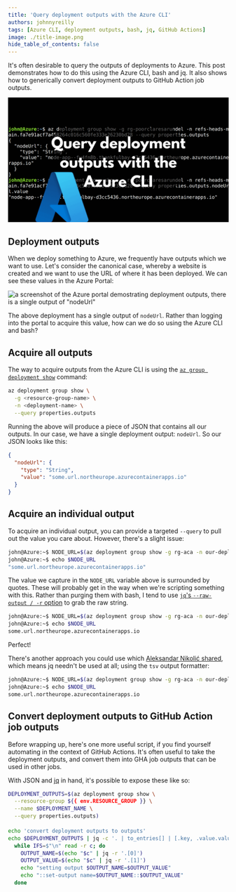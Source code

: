 ```yaml
---
title: 'Query deployment outputs with the Azure CLI'
authors: johnnyreilly
tags: [Azure CLI, deployment outputs, bash, jq, GitHub Actions]
image: ./title-image.png
hide_table_of_contents: false
---
```


It's often desirable to query the outputs of deployments to Azure. This post demonstrates how to do this using the Azure CLI, bash and jq. It also shows how to generically convert deployment outputs to GitHub Action job outputs.

![title image reading "Query deployment outputs with the Azure CLI" with the Azure logo and the Azure Cloud Shell in the background](title-image.png)

## Deployment outputs

When we deploy something to Azure, we frequently have outputs which we want to use. Let's consider the canonical case, whereby a website is created and we want to use the URL of where it has been deployed. We can see these values in the Azure Portal:

![a screenshot of the Azure portal demostrating deployment outputs, there is a single output of "nodeUrl"](../screenshot-azure-portal-deployment-outputs.png)

The above deployment has a single output of `nodeUrl`. Rather than logging into the portal to acquire this value, how can we do so using the Azure CLI and bash?

## Acquire all outputs

The way to acquire outputs from the Azure CLI is using the [`az group deployment show`](https://docs.microsoft.com/en-us/cli/azure/group/deployment?view=azure-cli-latest#az_group_deployment_show) command:

```bash
az deployment group show \
  -g <resource-group-name> \
  -n <deployment-name> \
  --query properties.outputs
```

Running the above will produce a piece of JSON that contains all our outputs. In our case, we have a single deployment output: `nodeUrl`. So our JSON looks like this:

```json
{
  "nodeUrl": {
    "type": "String",
    "value": "some.url.northeurope.azurecontainerapps.io"
  }
}
```

## Acquire an individual output

To acquire an individual output, you can provide a targeted `--query` to pull out the value you care about. However, there's a slight issue:

```bash
john@Azure:~$ NODE_URL=$(az deployment group show -g rg-aca -n our-deployment --query properties.outputs.nodeUrl.value)
john@Azure:~$ echo $NODE_URL
"some.url.northeurope.azurecontainerapps.io"
```

The value we capture in the `NODE_URL` variable above is surrounded by quotes. These will probably get in the way when we're scripting something with this. Rather than purging them with bash, I tend to use [`jq`'s `--raw-output / -r` option](https://stedolan.github.io/jq/manual/) to grab the raw string.

```bash
john@Azure:~$ NODE_URL=$(az deployment group show -g rg-aca -n our-deployment --query properties.outputs | jq -r '.nodeUrl.value')
john@Azure:~$ echo $NODE_URL
some.url.northeurope.azurecontainerapps.io
```

Perfect!

There's another approach you could use which [Aleksandar Nikolić shared](https://twitter.com/alexandair/status/1476554234543890437), which means jq needn't be used at all; using the `tsv` output formatter:

```bash
john@Azure:~$ NODE_URL=$(az deployment group show -g rg-aca -n our-deployment --query properties.outputs.nodeUrl.value -o tsv)
john@Azure:~$ echo $NODE_URL
some.url.northeurope.azurecontainerapps.io
```

## Convert deployment outputs to GitHub Action job outputs

Before wrapping up, here's one more useful script, if you find yourself automating in the context of GitHub Actions. It's often useful to take the deployment outputs, and convert them into GHA job outputs that can be used in other jobs.

With JSON and [jq](https://stedolan.github.io/jq/) in hand, it's possible to expose these like so:

```bash
DEPLOYMENT_OUTPUTS=$(az deployment group show \
  --resource-group ${{ env.RESOURCE_GROUP }} \
  --name $DEPLOYMENT_NAME \
  --query properties.outputs)

echo 'convert deployment outputs to outputs'
echo $DEPLOYMENT_OUTPUTS | jq -c '. | to_entries[] | [.key, .value.value]' |
  while IFS=$"\n" read -r c; do
    OUTPUT_NAME=$(echo "$c" | jq -r '.[0]')
    OUTPUT_VALUE=$(echo "$c" | jq -r '.[1]')
    echo "setting output $OUTPUT_NAME=$OUTPUT_VALUE"
    echo "::set-output name=$OUTPUT_NAME::$OUTPUT_VALUE"
  done
```
